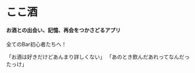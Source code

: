 # ここ酒 
#### お酒との出会い、記憶、再会をつかさどるアプリ



全てのBar初心者たちへ！<br />



「お酒は好きだけどあんまり詳しくない」
「あのとき飲んだあれってなんだったっけ」



